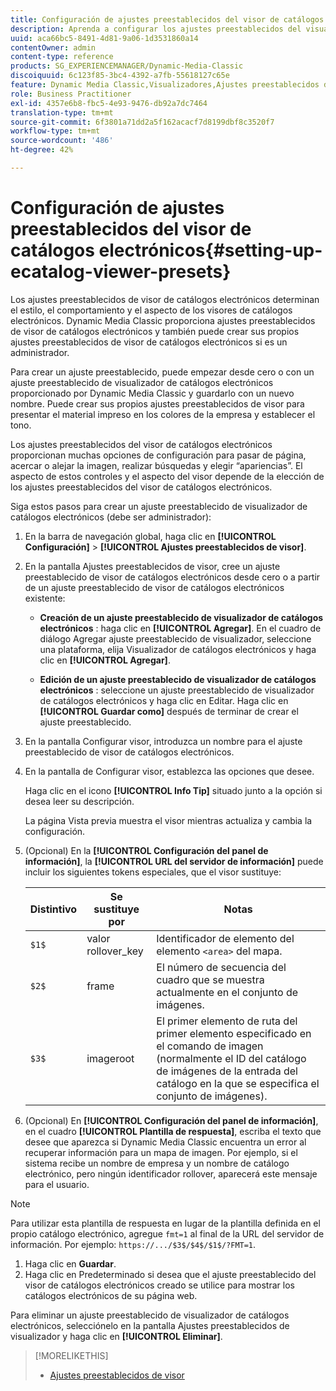 ```yaml
---
title: Configuración de ajustes preestablecidos del visor de catálogos electrónicos
description: Aprenda a configurar los ajustes preestablecidos del visualizador de catálogos electrónicos.
uuid: aca66bc5-8491-4d81-9a06-1d3531860a14
contentOwner: admin
content-type: reference
products: SG_EXPERIENCEMANAGER/Dynamic-Media-Classic
discoiquuid: 6c123f85-3bc4-4392-a7fb-55618127c65e
feature: Dynamic Media Classic,Visualizadores,Ajustes preestablecidos de visualizador,Catálogo electrónico
role: Business Practitioner
exl-id: 4357e6b8-fbc5-4e93-9476-db92a7dc7464
translation-type: tm+mt
source-git-commit: 6f3801a71dd2a5f162acacf7d8199dbf8c3520f7
workflow-type: tm+mt
source-wordcount: '486'
ht-degree: 42%

---
```


# Configuración de ajustes preestablecidos del visor de catálogos electrónicos{#setting-up-ecatalog-viewer-presets}

Los ajustes preestablecidos de visor de catálogos electrónicos determinan el estilo, el comportamiento y el aspecto de los visores de catálogos electrónicos. Dynamic Media Classic proporciona ajustes preestablecidos de visor de catálogos electrónicos y también puede crear sus propios ajustes preestablecidos de visor de catálogos electrónicos si es un administrador.

Para crear un ajuste preestablecido, puede empezar desde cero o con un ajuste preestablecido de visualizador de catálogos electrónicos proporcionado por Dynamic Media Classic y guardarlo con un nuevo nombre. Puede crear sus propios ajustes preestablecidos de visor para presentar el material impreso en los colores de la empresa y establecer el tono.

Los ajustes preestablecidos del visor de catálogos electrónicos proporcionan muchas opciones de configuración para pasar de página, acercar o alejar la imagen, realizar búsquedas y elegir “apariencias”. El aspecto de estos controles y el aspecto del visor depende de la elección de los ajustes preestablecidos del visor de catálogos electrónicos.

Siga estos pasos para crear un ajuste preestablecido de visualizador de catálogos electrónicos (debe ser administrador):

1. En la barra de navegación global, haga clic en **[!UICONTROL Configuración]** > **[!UICONTROL Ajustes preestablecidos de visor]**.
1. En la pantalla Ajustes preestablecidos de visor, cree un ajuste preestablecido de visor de catálogos electrónicos desde cero o a partir de un ajuste preestablecido de visor de catálogos electrónicos existente:

   * **Creación de un ajuste preestablecido de visualizador de catálogos electrónicos** : haga clic en  **[!UICONTROL Agregar]**. En el cuadro de diálogo Agregar ajuste preestablecido de visualizador, seleccione una plataforma, elija Visualizador de catálogos electrónicos y haga clic en **[!UICONTROL Agregar]**.

   * **Edición de un ajuste preestablecido de visualizador de catálogos electrónicos** : seleccione un ajuste preestablecido de visualizador de catálogos electrónicos y haga clic en Editar. Haga clic en **[!UICONTROL Guardar como]** después de terminar de crear el ajuste preestablecido.

1. En la pantalla Configurar visor, introduzca un nombre para el ajuste preestablecido de visor de catálogos electrónicos.
1. En la pantalla de Configurar visor, establezca las opciones que desee.

   Haga clic en el icono **[!UICONTROL Info Tip]** situado junto a la opción si desea leer su descripción.

   La página Vista previa muestra el visor mientras actualiza y cambia la configuración.

1. (Opcional) En la **[!UICONTROL Configuración del panel de información]**, la **[!UICONTROL URL del servidor de información]** puede incluir los siguientes tokens especiales, que el visor sustituye:

   | Distintivo | Se sustituye por | Notas |
   |--- |--- |--- |
   | `$1$` | valor rollover_key | Identificador de elemento del elemento `<area>` del mapa. |
   | `$2$` | frame | El número de secuencia del cuadro que se muestra actualmente en el conjunto de imágenes. |
   | `$3$` | imageroot | El primer elemento de ruta del primer elemento especificado en el comando de imagen (normalmente el ID del catálogo de imágenes de la entrada del catálogo en la que se especifica el conjunto de imágenes). |

1. (Opcional) En **[!UICONTROL Configuración del panel de información]**, en el cuadro **[!UICONTROL Plantilla de respuesta]**, escriba el texto que desee que aparezca si Dynamic Media Classic encuentra un error al recuperar información para un mapa de imagen. Por ejemplo, si el sistema recibe un nombre de empresa y un nombre de catálogo electrónico, pero ningún identificador rollover, aparecerá este mensaje para el usuario.

>[!NOTE]
>
>Para utilizar esta plantilla de respuesta en lugar de la plantilla definida en el propio catálogo electrónico, agregue `fmt=1` al final de la URL del servidor de información. Por ejemplo: `https://.../$3$/$4$/$1$/?FMT=1`.

1. Haga clic en **Guardar**.
1. Haga clic en Predeterminado si desea que el ajuste preestablecido del visor de catálogos electrónicos creado se utilice para mostrar los catálogos electrónicos de su página web.

Para eliminar un ajuste preestablecido de visualizador de catálogos electrónicos, selecciónelo en la pantalla Ajustes preestablecidos de visualizador y haga clic en **[!UICONTROL Eliminar]**.

>[!MORELIKETHIS]
>
>* [Ajustes preestablecidos de visor](application-setup.md#viewer_presets)

